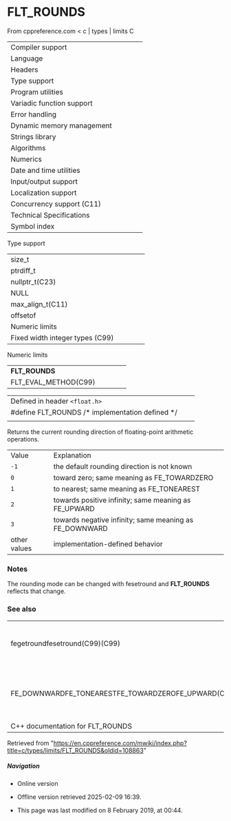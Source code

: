 # FLT_ROUNDS

From cppreference.com
< c‎ | types‎ | limits
 C

|  |  |  |  |  |
| --- | --- | --- | --- | --- |
| Compiler support | | | | |
| Language | | | | |
| Headers | | | | |
| Type support | | | | |
| Program utilities | | | | |
| Variadic function support | | | | |
| Error handling | | | | |
| Dynamic memory management | | | | |
| Strings library | | | | |
| Algorithms | | | | |
| Numerics | | | | |
| Date and time utilities | | | | |
| Input/output support | | | | |
| Localization support | | | | |
| Concurrency support (C11) | | | | |
| Technical Specifications | | | | |
| Symbol index | | | | |

 Type support

|  |  |  |  |  |
| --- | --- | --- | --- | --- |
| size_t | | | | |
| ptrdiff_t | | | | |
| nullptr_t(C23) | | | | |
| NULL | | | | |
| max_align_t(C11) | | | | |
| offsetof | | | | |
| Numeric limits | | | | |
| Fixed width integer types (C99) | | | | |

 Numeric limits

|  |  |  |  |  |
| --- | --- | --- | --- | --- |
| ****FLT_ROUNDS**** | | | | |
| FLT_EVAL_METHOD(C99) | | | | |

|  |  |  |
| --- | --- | --- |
| Defined in header `<float.h>` |  |  |
| #define FLT_ROUNDS /\* implementation defined \*/ |  |  |
|  |  |  |

Returns the current rounding direction of floating-point arithmetic operations.

|  |  |
| --- | --- |
| Value | Explanation |
| `-1` | the default rounding direction is not known |
| `0` | toward zero; same meaning as FE_TOWARDZERO |
| `1` | to nearest; same meaning as FE_TONEAREST |
| `2` | towards positive infinity; same meaning as FE_UPWARD |
| `3` | towards negative infinity; same meaning as FE_DOWNWARD |
| other values | implementation-defined behavior |

### Notes

The rounding mode can be changed with fesetround and ****FLT_ROUNDS**** reflects that change.

### See also

|  |  |
| --- | --- |
| fegetroundfesetround(C99)(C99) | gets or sets rounding direction   (function) |
| FE_DOWNWARDFE_TONEARESTFE_TOWARDZEROFE_UPWARD(C99) | floating-point rounding direction   (macro constant) |
| C++ documentation for FLT_ROUNDS | |

Retrieved from "<https://en.cppreference.com/mwiki/index.php?title=c/types/limits/FLT_ROUNDS&oldid=108863>"

##### Navigation

- Online version
- Offline version retrieved 2025-02-09 16:39.

- This page was last modified on 8 February 2019, at 00:44.